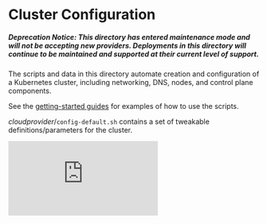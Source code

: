 # Cluster Configuration

##### Deprecation Notice: This directory has entered maintenance mode and will not be accepting new providers. Deployments in this directory will continue to be maintained and supported at their current level of support.

The scripts and data in this directory automate creation and configuration of a Kubernetes cluster, including networking, DNS, nodes, and control plane components.

See the [getting-started guides](https://kubernetes.io/docs/getting-started-guides) for examples of how to use the scripts.

*cloudprovider*/`config-default.sh` contains a set of tweakable definitions/parameters for the cluster.


[![Analytics](https://kubernetes-site.appspot.com/UA-36037335-10/GitHub/cluster/README.md?pixel)]()
